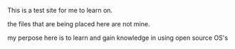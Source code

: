 This is a test site for me to learn on.

the files that are being placed here are not mine.

my perpose here is to learn and gain knowledge in using open source OS's

